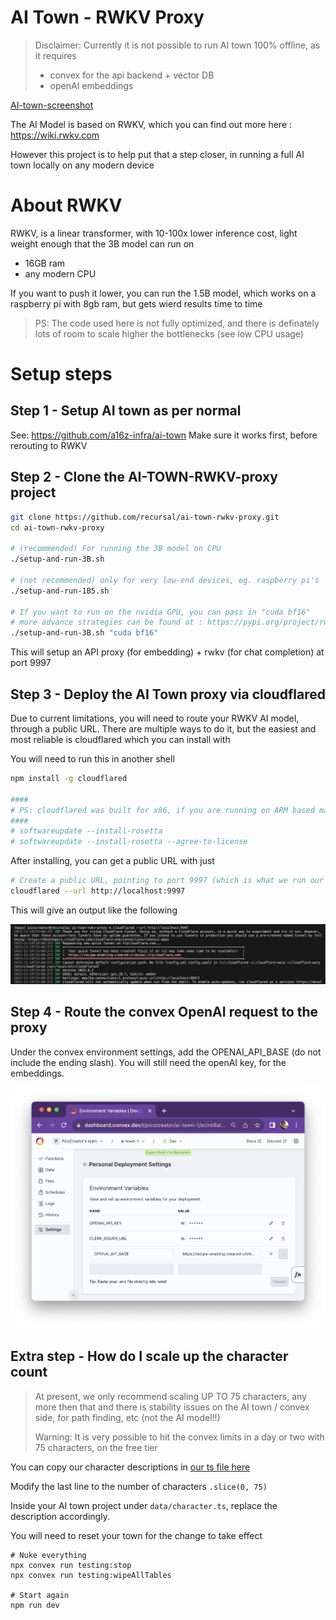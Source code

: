# AI Town - RWKV Proxy

> Disclaimer: Currently it is not possible to run AI town 100% offline, as it requires
> - convex for the api backend + vector DB
> - openAI embeddings

[AI-town-screenshot](./guides/img/AI-town-screenshot.png)

The AI Model is based on RWKV, which you can find out more here : https://wiki.rwkv.com

However this project is to help put that a step closer, in running a full AI town locally on any modern device

# About RWKV

RWKV, is a linear transformer, with 10-100x lower inference cost, light weight enough that the 3B model can run on
- 16GB ram
- any modern CPU

If you want to push it lower, you can run the 1.5B model, which works on a raspberry pi with 8gb ram, but gets wierd results time to time

> PS: The code used here is not fully optimized, and there is definately lots of room to scale higher the bottlenecks (see low CPU usage)

# Setup steps

## Step 1 - Setup AI town as per normal

See: https://github.com/a16z-infra/ai-town
Make sure it works first, before rerouting to RWKV

## Step 2 - Clone the AI-TOWN-RWKV-proxy project

```bash
git clone https://github.com/recursal/ai-town-rwkv-proxy.git
cd ai-town-rwkv-proxy

# (recommended) For running the 3B model on CPU
./setup-and-run-3B.sh

# (not recommended) only for very low-end devices, eg. raspberry pi's
./setup-and-run-1B5.sh

# If you want to run on the nvidia GPU, you can pass in "cuda bf16"
# more advance strategies can be found at : https://pypi.org/project/rwkv/
./setup-and-run-3B.sh "cuda bf16"
```

This will setup an API proxy (for embedding) + rwkv (for chat completion) at port 9997

## Step 3 - Deploy the AI Town proxy via cloudflared

Due to current limitations, you will need to route your RWKV AI model, through a public URL. There are multiple ways to do it, but the easiest and most reliable is cloudflared which you can install with

You will need to run this in another shell

```bash
npm install -g cloudflared

####
# PS: cloudflared was built for x86, if you are running on ARM based macs, you may need to get rosette installed
####
# softwareupdate --install-rosetta
# softwareupdate --install-rosetta --agree-to-license
```

After installing, you can get a public URL with just

```bash
# Create a public URL, pointing to port 9997 (which is what we run our API on for now)
cloudflared --url http://localhost:9997
```

This will give an output like the following

![Cloudflared URL example](./guides/img/cloudflared-url.png)

## Step 4 - Route the convex OpenAI request to the proxy

Under the convex environment settings, add the OPENAI_API_BASE (do not include the ending slash).
You will still need the openAI key, for the embeddings.

![Convex environment settings](./guides/img/convex_env.png)

## Extra step - How do I scale up the character count

> At present, we only recommend scaling UP TO 75 characters, any more then that and there is stability issues on the AI town / convex side, for path finding, etc (not the AI model!!)
>
> Warning: It is very possible to hit the convex limits in a day or two with 75 characters, on the free tier

You can copy our character descriptions in [our ts file here](./character-description.ts)

Modify the last line to the number of characters `.slice(0, 75)`

Inside your AI town project under `data/character.ts`, replace the description accordingly.

You will need to reset your town for the change to take effect

```
# Nuke everything
npx convex run testing:stop
npx convex run testing:wipeAllTables

# Start again
npm run dev
```